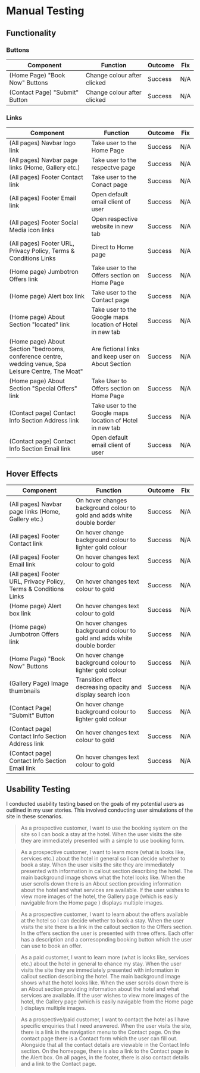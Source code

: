 # Manual Testing

## Functionality

### Buttons

| Component | Function | Outcome | Fix |
| -------------- | ------------------- | ---------------- | --- |
| (Home Page) "Book Now" Buttons| Change colour after clicked | Success | N/A |
| (Contact Page) "Submit" Button | Change colour after clicked | Success | N/A |

### Links 
| Component | Function | Outcome | Fix |
| -------------- | ------------------- | ---------------- | --- |
| (All pages) Navbar logo link | Take user to the Home Page | Success | N/A |
| (All pages) Navbar page links (Home, Gallery etc.) | Take user to the respectve page  | Success | N/A |
| (All pages) Footer Contact link | Take user to the Conact page  | Success | N/A |
| (All pages) Footer Email link | Open default email client of user  | Success | N/A |
| (All pages) Footer Social Media icon links | Open respective website in new tab  | Success | N/A |
| (All pages) Footer URL, Privacy Policy, Terms & Conditions Links  | Direct to Home page   | Success | N/A |
| (Home page) Jumbotron Offers link  | Take user to the Offers section on Home Page | Success | N/A |
| (Home page) Alert box link  | Take user to the Contact page | Success | N/A |
| (Home page) About Section "located" link | Take user to the Google maps location of Hotel in new tab | Success | N/A |
| (Home page) About Section "bedrooms, conference centre, wedding venue,  Spa Leisure Centre, The Moat" | Are fictional links and keep user on About Section| Success | N/A |
| (Home page) About Section "Special Offers" link | Take User to Offers section on Home Page | Success | N/A |
| (Contact page) Contact Info Section Address link | Take user to the Google maps location of Hotel in new tab | Success | N/A |
| (Contact page) Contact Info Section Email link| Open default email client of user  | Success | N/A |

## Hover Effects
| Component | Function | Outcome | Fix |
| -------------- | ------------------- | ---------------- | --- |
| (All pages) Navbar page links (Home, Gallery etc.) | On hover changes background colour to gold and adds white double border | Success | N/A |
| (All pages) Footer Contact link | On hover change background colour to lighter gold colour | Success | N/A |
| (All pages) Footer Email link | On hover changes text colour to gold  | Success | N/A |
| (All pages) Footer URL, Privacy Policy, Terms & Conditions Links  | On hover changes text colour to gold  | Success | N/A |
| (Home page) Alert box link  | On hover changes text colour to gold | Success | N/A |
| (Home page) Jumbotron Offers link  | On hover changes background colour to gold and adds white double border | Success | N/A |
| (Home Page) "Book Now" Buttons| On hover change background colour to lighter gold colour | Success | N/A |
| (Gallery Page) Image thumbnails | Transition effect decreasing opacity and display search icon | Success | N/A |
| (Contact Page) "Submit" Button | On hover change background colour to lighter gold colour | Success | N/A |
| (Contact page) Contact Info Section Address link | On hover changes text colour to gold | Success | N/A |
| (Contact page) Contact Info Section Email link | On hover changes text colour to gold | Success | N/A |

## Usability Testing
I conducted usability testing based on the goals of my potential users as outlined in my user stories. This involved conducting user simulations of the site in these scenarios.

> As a prospective customer, I want to use the booking system on the site so I can book a stay at the hotel.
When the user visits the site they are immediately presented with a simple to use booking form. 

> As a prospective customer, I want to learn more (what is looks like, services etc.) about the hotel in general so I can decide whether to book a stay.
When the user visits the site they are immediately presented with information in callout section describing the hotel. The main background image shows what the hotel looks like. 
When the user scrolls down there is an About section providing information about the hotel and what services are available. 
If the user wishes to view more images of the hotel, the Gallery page (which is easily navigable from the Home page ) displays multiple images.

> As a prospective customer, I want to learn about the offers available at the hotel so I can decide whether to book a stay. 
When the user visits the site there is a link in the callout section to the Offers section. In the offers section the user is presented
with three offers. Each offer has a description and a corresopnding booking button which the user can use to book an offer. 

> As a paid customer, I want to learn more (what is looks like, services etc.) about the hotel in general to ehance my stay.
When the user visits the site they are immediately presented with information in callout section describing the hotel. The main background image shows what the hotel looks like. 
When the user scrolls down there is an About section providing information about the hotel and what services are available. 
If the user wishes to view more images of the hotel, the Gallery page (which is easily navigable from the Home page ) displays multiple images.

> As a prospective/paid customer, I want to contact the hotel as I have specific enquiries that I need answered. 
When the user visits the site, there is a link in the navigation menu to the Contact page. On the contact page there is a Contact form which the user can 
fill out. Alongside that all the contact details are viewable in the Contact Info section. On the homepage, there is also a link to the Contact page in the Alert box. 
On all pages, in the footer, there is also contact details and a link to the Contact page. 





